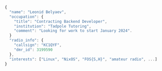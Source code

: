 ```js
{ 
  "name": "Leonid Belyaev",
  "occupation": {
    "title": "Contracting Backend Developer",
    "institution": "Tadpole Tutoring",
    "comment": "Looking for work to start January 2024".
  }
  "radio_info": {
    "callsign": "KC1QYF",
    "dmr_id": 3199590
  },
  "interests": ["Linux", "NixOS", "FOS{S,H}", "amateur radio", ...]
}
```

<!--
**leonidbelyaev/leonidbelyaev** is a ✨ _special_ ✨ repository because its `README.md` (this file) appears on your GitHub profile.

Here are some ideas to get you started:

- 🔭 I’m currently working on ...
- 🌱 I’m currently learning ...
- 👯 I’m looking to collaborate on ...
- 🤔 I’m looking for help with ...
- 💬 Ask me about ...
- 📫 How to reach me: ...
- 😄 Pronouns: ...
- ⚡ Fun fact: ...
-->
